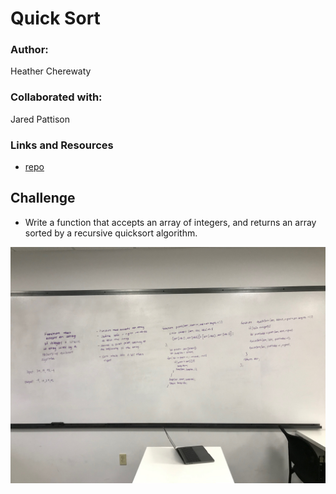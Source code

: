 # Quick Sort

### Author: 
Heather Cherewaty

### Collaborated with:
Jared Pattison

### Links and Resources

* [repo](https://github.com/hcherewaty/data-structures-and-algorithms)

## Challenge
* Write a function that accepts an array of integers, and returns an array sorted by a recursive quicksort algorithm.


![Quicksort](quicksort.jpg)